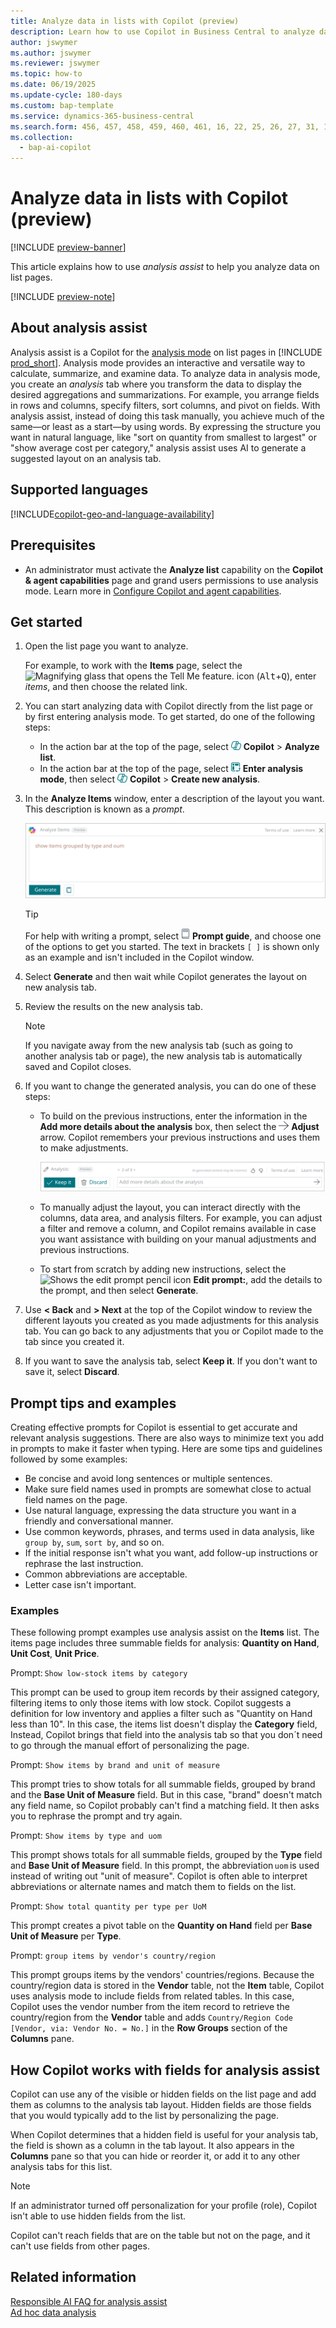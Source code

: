 ```yaml
---
title: Analyze data in lists with Copilot (preview)
description: Learn how to use Copilot in Business Central to analyze data.
author: jswymer 
ms.author: jswymer
ms.reviewer: jswymer
ms.topic: how-to
ms.date: 06/19/2025
ms.update-cycle: 180-days
ms.custom: bap-template
ms.service: dynamics-365-business-central
ms.search.form: 456, 457, 458, 459, 460, 461, 16, 22, 25, 26, 27, 31, 143, 144, 9300, 9301, 9303, 9304, 9305, 9306, 9307, 9309, 9310, 9311
ms.collection:
  - bap-ai-copilot
---
```

# Analyze data in lists with Copilot (preview)

[!INCLUDE [preview-banner](~/../shared-content/shared/preview-includes/preview-banner.md)]

This article explains how to use *analysis assist* to help you analyze data on list pages.

[!INCLUDE [preview-note](~/../shared-content/shared/preview-includes/production-ready-preview-dynamics365.md)]

## About analysis assist

Analysis assist is a Copilot for the [analysis mode](analysis-mode.md) on list pages in [!INCLUDE [prod_short](includes/prod_short.md)]. Analysis mode provides an interactive and versatile way to calculate, summarize, and examine data. To analyze data in analysis mode, you create an *analysis* tab where you transform the data to display the desired aggregations and summarizations. For example, you arrange fields in rows and columns, specify filters, sort columns, and pivot on fields. With analysis assist, instead of doing this task manually, you achieve much of the same&mdash;or least as a start&mdash;by using words. By expressing the structure you want in natural language, like "sort on quantity from smallest to largest" or "show average cost per category," analysis assist uses AI to generate a suggested layout on an analysis tab.

## Supported languages

[!INCLUDE[copilot-geo-and-language-availability](includes/copilot-language-support.md)]

## Prerequisites

- An administrator must activate the **Analyze list** capability on the **Copilot & agent capabilities** page and grand users permissions to use analysis mode. Learn more in [Configure Copilot and agent capabilities](enable-ai.md).  

## Get started

1. Open the list page you want to analyze.

   For example, to work with the **Items** page, select the ![Magnifying glass that opens the Tell Me feature.](media/ui-search/search_small.png) icon (<kbd>Alt</kbd>+<kbd>Q</kbd>), enter *items*, and then choose the related link.

1. You can start analyzing data with Copilot directly from the list page or by first entering analysis mode. To get started, do one of the following steps:

    - In the action bar at the top of the page, select ![Shows the copilot icon](media/copilot-icon.png) **Copilot** > **Analyze list**.
    - In the action bar at the top of the page, select ![Shows the enter analysis mode icon](media/analysis-mode-icon.png) **Enter analysis mode**, then select ![Shows the copilot icon](media/copilot-icon.png) **Copilot** > **Create new analysis**.

1. In the **Analyze Items** window, enter a description of the layout you want. This description is known as a *prompt*.

    ![Shows the analysis assist Copilot](media/analysis-assist.svg)

    > [!TIP]
    > For help with writing a prompt, select ![Shows the view prompt icon](media/prompt-guide-icon.png) **Prompt guide**, and choose one of the options to get you started. The text in brackets `[ ]` is shown only as an example and isn't included in the Copilot window.

1. Select **Generate** and then wait while Copilot generates the layout on new analysis tab.
1. Review the results on the new analysis tab.

   > [!NOTE]
   > If you navigate away from the new analysis tab (such as going to another analysis tab or page), the new analysis tab is automatically saved and Copilot closes.

1. If you want to change the generated analysis, you can do one of these steps:

   - To build on the previous instructions, enter the information in the **Add more details about the analysis** box, then select the ![Show the adjust arrow](media/analysis-assist-adjust-button.png) **Adjust** arrow. Copilot remembers your previous instructions and uses them to make adjustments.

     ![Shows the analysis assist history buttons](media/analysis-assist-paging.svg)

   - To manually adjust the layout, you can interact directly with the columns, data area, and analysis filters. For example, you can adjust a filter and remove a column, and Copilot remains available in case you want assistance with building on your manual adjustments and previous instructions.
   - To start from scratch by adding new instructions, select the ![Shows the edit prompt pencil icon](media/edit-pencil.png) **Edit prompt:**, add the details to the prompt, and then select **Generate**.

1. Use **< Back** and **> Next** at the top of the Copilot window to review the different layouts you created as you made adjustments for this analysis tab. You can go back to any adjustments that you or Copilot made to the tab since you created it.

1. If you want to save the analysis tab, select **Keep it**. If you don't want to save it, select **Discard**.

## Prompt tips and examples

Creating effective prompts for Copilot is essential to get accurate and relevant analysis suggestions. There are also ways to minimize text you add in prompts to make it faster when typing. Here are some tips and guidelines followed by some examples:

- Be concise and avoid long sentences or multiple sentences.
- Make sure field names used in prompts are somewhat close to actual field names on the page.
- Use natural language, expressing the data structure you want in a friendly and conversational manner.
- Use common keywords, phrases, and terms used in data analysis, like `group by`, `sum`, `sort by`, and so on.
- If the initial response isn't what you want, add follow-up instructions or rephrase the last instruction.
- Common abbreviations are acceptable.
- Letter case isn't important.

### Examples

These following prompt examples use analysis assist on the **Items** list. The items page includes three summable fields for analysis: **Quantity on Hand**, **Unit Cost**, **Unit Price**.

Prompt: `Show low-stock items by category`

This prompt can be used to group item records by their assigned category, filtering items to only those items with low stock. Copilot suggests a definition for low inventory and applies a filter such as "Quantity on Hand less than 10". In this case, the items list doesn't display the **Category** field, Instead, Copilot brings that field into the analysis tab so that you don´t need to go through the manual effort of personalizing the page.

Prompt: `Show items by brand and unit of measure`

This prompt tries to show totals for all summable fields, grouped by brand and the **Base Unit of Measure** field. But in this case, "brand" doesn't match any field name, so Copilot probably can't find a matching field. It then asks you to rephrase the prompt and try again.

Prompt: `Show items by type and uom`

This prompt shows totals for all summable fields, grouped by the **Type** field and **Base Unit of Measure** field. In this prompt, the abbreviation `uom` is used instead of writing out "unit of measure". Copilot is often able to interpret abbreviations or alternate names and match them to fields on the list.

Prompt: `Show total quantity per type per UoM`

This prompt creates a pivot table on the **Quantity on Hand** field per **Base Unit of Measure** per **Type**.

Prompt: `group items by vendor's country/region`

This prompt groups items by the vendors' countries/regions. Because the country/region data is stored in the **Vendor** table, not the **Item** table, Copilot uses analysis mode to include fields from related tables. In this case, Copilot uses the vendor number from the item record to retrieve the country/region from the **Vendor** table and adds `Country/Region Code [Vendor, via: Vendor No. = No.]` in the **Row Groups** section of the **Columns** pane.

## How Copilot works with fields for analysis assist

Copilot can use any of the visible or hidden fields on the list page and add them as columns to the analysis tab layout. Hidden fields are those fields that you would typically add to the list by personalizing the page.

When Copilot determines that a hidden field is useful for your analysis tab, the field is shown as a column in the tab layout. It also appears in the **Columns** pane so that you can hide or reorder it, or add it to any other analysis tabs for this list.  

> [!NOTE]
> If an administrator turned off personalization for your profile (role), Copilot isn't able to use hidden fields from the list.

Copilot can't reach fields that are on the table but not on the page, and it can't use fields from other pages.

## Related information

[Responsible AI FAQ for analysis assist](faqs-analysis-assist.md)  
[Ad hoc data analysis](reports-adhoc-analysis.md)  
